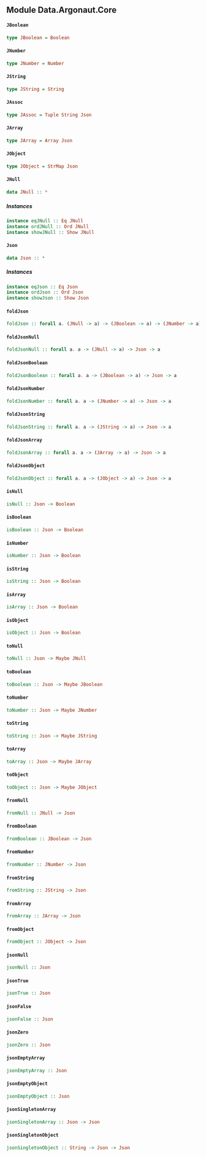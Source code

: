 ## Module Data.Argonaut.Core

#### `JBoolean`

``` purescript
type JBoolean = Boolean
```

#### `JNumber`

``` purescript
type JNumber = Number
```

#### `JString`

``` purescript
type JString = String
```

#### `JAssoc`

``` purescript
type JAssoc = Tuple String Json
```

#### `JArray`

``` purescript
type JArray = Array Json
```

#### `JObject`

``` purescript
type JObject = StrMap Json
```

#### `JNull`

``` purescript
data JNull :: *
```

##### Instances
``` purescript
instance eqJNull :: Eq JNull
instance ordJNull :: Ord JNull
instance showJNull :: Show JNull
```

#### `Json`

``` purescript
data Json :: *
```

##### Instances
``` purescript
instance eqJson :: Eq Json
instance ordJson :: Ord Json
instance showJson :: Show Json
```

#### `foldJson`

``` purescript
foldJson :: forall a. (JNull -> a) -> (JBoolean -> a) -> (JNumber -> a) -> (JString -> a) -> (JArray -> a) -> (JObject -> a) -> Json -> a
```

#### `foldJsonNull`

``` purescript
foldJsonNull :: forall a. a -> (JNull -> a) -> Json -> a
```

#### `foldJsonBoolean`

``` purescript
foldJsonBoolean :: forall a. a -> (JBoolean -> a) -> Json -> a
```

#### `foldJsonNumber`

``` purescript
foldJsonNumber :: forall a. a -> (JNumber -> a) -> Json -> a
```

#### `foldJsonString`

``` purescript
foldJsonString :: forall a. a -> (JString -> a) -> Json -> a
```

#### `foldJsonArray`

``` purescript
foldJsonArray :: forall a. a -> (JArray -> a) -> Json -> a
```

#### `foldJsonObject`

``` purescript
foldJsonObject :: forall a. a -> (JObject -> a) -> Json -> a
```

#### `isNull`

``` purescript
isNull :: Json -> Boolean
```

#### `isBoolean`

``` purescript
isBoolean :: Json -> Boolean
```

#### `isNumber`

``` purescript
isNumber :: Json -> Boolean
```

#### `isString`

``` purescript
isString :: Json -> Boolean
```

#### `isArray`

``` purescript
isArray :: Json -> Boolean
```

#### `isObject`

``` purescript
isObject :: Json -> Boolean
```

#### `toNull`

``` purescript
toNull :: Json -> Maybe JNull
```

#### `toBoolean`

``` purescript
toBoolean :: Json -> Maybe JBoolean
```

#### `toNumber`

``` purescript
toNumber :: Json -> Maybe JNumber
```

#### `toString`

``` purescript
toString :: Json -> Maybe JString
```

#### `toArray`

``` purescript
toArray :: Json -> Maybe JArray
```

#### `toObject`

``` purescript
toObject :: Json -> Maybe JObject
```

#### `fromNull`

``` purescript
fromNull :: JNull -> Json
```

#### `fromBoolean`

``` purescript
fromBoolean :: JBoolean -> Json
```

#### `fromNumber`

``` purescript
fromNumber :: JNumber -> Json
```

#### `fromString`

``` purescript
fromString :: JString -> Json
```

#### `fromArray`

``` purescript
fromArray :: JArray -> Json
```

#### `fromObject`

``` purescript
fromObject :: JObject -> Json
```

#### `jsonNull`

``` purescript
jsonNull :: Json
```

#### `jsonTrue`

``` purescript
jsonTrue :: Json
```

#### `jsonFalse`

``` purescript
jsonFalse :: Json
```

#### `jsonZero`

``` purescript
jsonZero :: Json
```

#### `jsonEmptyArray`

``` purescript
jsonEmptyArray :: Json
```

#### `jsonEmptyObject`

``` purescript
jsonEmptyObject :: Json
```

#### `jsonSingletonArray`

``` purescript
jsonSingletonArray :: Json -> Json
```

#### `jsonSingletonObject`

``` purescript
jsonSingletonObject :: String -> Json -> Json
```


